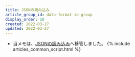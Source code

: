 ```yaml
---
title: JSONの読み込み
article_group_id: data-format-io-group
display_order: 10
created: 2022-03-27
updated: 2022-03-27
---
```

- 当メモは、[JSONの読み込み](https://thinktwice.tech/it/reverse_resolution/reading_json/)へ移管しました。
{% include articles_common_script.html %}
